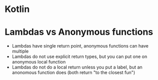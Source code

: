# Kotlin
# Lambdas vs Anonymous functions
- Lambdas have single return point, anonymous functions can have multiple
- Lambdas do not use explicit return types, but you can put one on anonymous local function
- Lambdas do not do a local return unless you put a label, but an anonomous function does (both return "to the closest fun")

